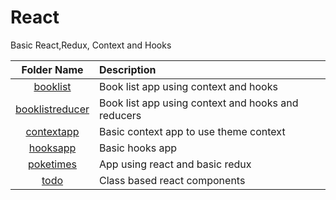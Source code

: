 # React
Basic React,Redux, Context and Hooks

| Folder Name                     | Description                    |
| :-----------------------------:  | :--------------------------------    |
|[booklist](booklist/)|Book list app using context and hooks|
|[booklistreducer](boklistreducer/)|Book list app using context and hooks and reducers|
|[contextapp](contextapp/)|Basic context app to use theme context|
|[hooksapp](hooksapp/)|Basic hooks app|
|[poketimes](poketimes/)|App using react and basic redux|
|[todo](todo/)|Class based react components|

